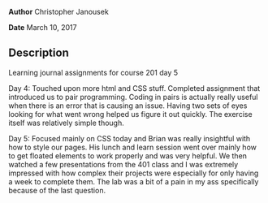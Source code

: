 **Author** Christopher Janousek

**Date** March 10, 2017

## Description
Learning journal assignments for course 201 day 5

Day 4: Touched upon more html and CSS stuff. Completed assignment that introduced us to pair programming. Coding in pairs is actually really useful when there is an error that is causing an issue. Having two sets of eyes looking for what went wrong helped us figure it out quickly. The exercise itself was relatively simple though.

Day 5: Focused mainly on CSS today and Brian was really insightful with how to style our pages. His lunch and learn session went over mainly how to get floated elements to work properly and was very helpful. We then watched a few presentations from the 401 class and I was extremely impressed with how complex their projects were especially for only having a week to complete them. The lab was a bit of a pain in my ass specifically because of the last question.
